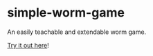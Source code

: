 simple-worm-game
================

An easily teachable and extendable worm game.

[Try it out here](http://mopsled.github.io/simple-worm-game/snake.html)!

